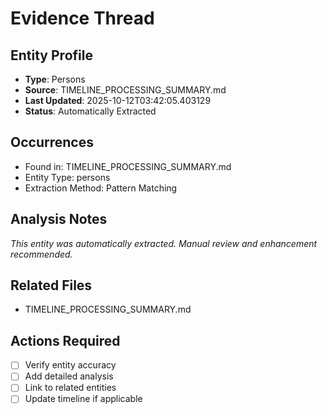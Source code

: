 # Evidence Thread

## Entity Profile
- **Type**: Persons
- **Source**: TIMELINE_PROCESSING_SUMMARY.md
- **Last Updated**: 2025-10-12T03:42:05.403129
- **Status**: Automatically Extracted

## Occurrences
- Found in: TIMELINE_PROCESSING_SUMMARY.md
- Entity Type: persons
- Extraction Method: Pattern Matching

## Analysis Notes
*This entity was automatically extracted. Manual review and enhancement recommended.*

## Related Files
- TIMELINE_PROCESSING_SUMMARY.md

## Actions Required
- [ ] Verify entity accuracy
- [ ] Add detailed analysis
- [ ] Link to related entities
- [ ] Update timeline if applicable
